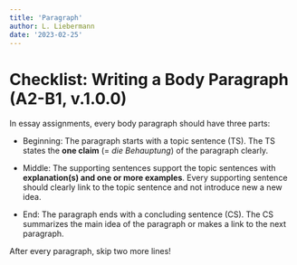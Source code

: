 ```yaml
---
title: 'Paragraph'
author: L. Liebermann
date: '2023-02-25'
---
```


# Checklist: Writing a Body Paragraph (A2-B1, v.1.0.0)

In essay assignments, every body paragraph should have three parts:

- Beginning: The paragraph starts with a topic sentence (TS). The TS states the
__one claim__ (= *die Behauptung*) of the paragraph clearly.

- Middle: The supporting sentences support the topic sentences with
__explanation(s) and one or more examples__. Every supporting sentence should
clearly link to the topic sentence and not introduce new a new idea.

- End: The paragraph ends with a concluding sentence (CS). The CS summarizes
the main idea of the paragraph or makes a link to the next paragraph.

After every paragraph, skip two more lines!

